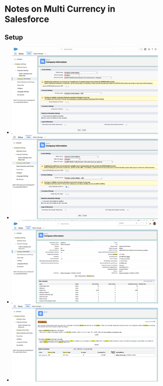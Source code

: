 # Notes on Multi Currency in Salesforce 

## Setup

- ![setup - 1](img/mc-1.png)
- ![setup - 2](img/mc-2.png)
- ![setup - 3](img/mc-3.png)
- ![setup - 4](img/mc-4.png)
